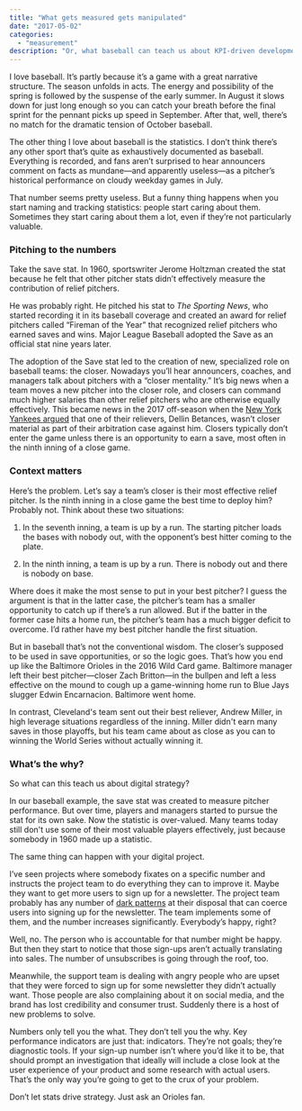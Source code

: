 ```yaml
---
title: "What gets measured gets manipulated"
date: "2017-05-02"
categories:
  - "measurement"
description: "Or, what baseball can teach us about KPI-driven development."
---
```

I love baseball. It’s partly because it’s a game with a great narrative structure. The season unfolds in acts. The energy and possibility of the spring is followed by the suspense of the early summer. In August it slows down for just long enough so you can catch your breath before the final sprint for the pennant picks up speed in September. After that, well, there’s no match for the dramatic tension of October baseball. 

The other thing I love about baseball is the statistics. I don’t think there’s any other sport that’s quite as exhaustively documented as baseball. Everything is recorded, and fans aren’t surprised to hear announcers comment on facts as mundane—and apparently useless—as a pitcher’s historical performance on cloudy weekday games in July. 

That number seems pretty useless. But a funny thing happens when you start naming and tracking statistics: people start caring about them. Sometimes they start caring about them a lot, even if they’re not particularly valuable. 

### Pitching to the numbers

Take the save stat. In 1960, sportswriter Jerome Holtzman created the stat because he felt that other pitcher stats didn’t effectively measure the contribution of relief pitchers.

He was probably right. He pitched his stat to _The Sporting News_, who started recording it in its baseball coverage and created an award for relief pitchers called “Fireman of the Year” that recognized relief pitchers who earned saves and wins. Major League Baseball adopted the Save as an official stat nine years later.

The adoption of the Save stat led to the creation of new, specialized role on baseball teams: the closer. Nowadays you’ll hear announcers, coaches, and managers talk about pitchers with a “closer mentality.” It’s big news when a team moves a new pitcher into the closer role, and closers can command much higher salaries than other relief pitchers who are otherwise equally effectively. This became news in the 2017 off-season when the [New York Yankees argued](https://www.mlb.com/news/yankees-dellin-betances-loses-in-arbitration-c216384084) that one of their relievers, Dellin Betances, wasn’t closer material as part of their arbitration case against him. Closers typically don’t enter the game unless there is an opportunity to earn a save, most often in the ninth inning of a close game. 

### Context matters

Here’s the problem. Let’s say a team’s closer is their most effective relief pitcher. Is the ninth inning in a close game the best time to deploy him? Probably not. Think about these two situations:

1. In the seventh inning, a team is up by a run. The starting pitcher loads the bases with nobody out, with the opponent’s best hitter coming to the plate.

2. In the ninth inning, a team is up by a run. There is nobody out and there is nobody on base.


Where does it make the most sense to put in your best pitcher? I guess the argument is that in the latter case, the pitcher’s team has a smaller opportunity to catch up if there’s a run allowed. But if the batter in the former case hits a home run, the pitcher’s team has a much bigger deficit to overcome. I’d rather have my best pitcher handle the first situation.

But in baseball that’s not the conventional wisdom. The closer’s supposed to be used in save opportunities, or so the logic goes. That’s how you end up like the Baltimore Orioles in the 2016 Wild Card game. Baltimore manager left their best pitcher—closer Zach Britton—in the bullpen and left a less effective on the mound to cough up a game-winning home run to Blue Jays slugger Edwin Encarnacion. Baltimore went home.

In contrast, Cleveland's team sent out their best reliever, Andrew Miller, in high leverage situations regardless of the inning. Miller didn't earn many saves in those playoffs, but his team came about as close as you can to winning the World Series without actually winning it.

### What’s the why?

So what can this teach us about digital strategy?

In our baseball example, the save stat was created to measure pitcher performance. But over time, players and managers started to pursue the stat for its own sake. Now the statistic is over-valued. Many teams today still don't use some of their most valuable players effectively, just because somebody in 1960 made up a statistic. 

The same thing can happen with your digital project.

I’ve seen projects where somebody fixates on a specific number and instructs the project team to do everything they can to improve it. Maybe they want to get more users to sign up for a newsletter. The project team probably has any number of [dark patterns](https://darkpatterns.org/) at their disposal that can coerce users into signing up for the newsletter. The team implements some of them, and the number increases significantly. Everybody’s happy, right?

Well, no. The person who is accountable for that number might be happy. But then they start to notice that those sign-ups aren’t actually translating into sales. The number of unsubscribes is going through the roof, too.

Meanwhile, the support team is dealing with angry people who are upset that they were forced to sign up for some newsletter they didn’t actually want. Those people are also complaining about it on social media, and the brand has lost credibility and consumer trust. Suddenly there is a host of new problems to solve.

Numbers only tell you the what. They don’t tell you the why. Key performance indicators are just that: indicators. They’re not goals; they’re diagnostic tools. If your sign-up number isn’t where you’d like it to be, that should prompt an investigation that ideally will include a close look at the user experience of your product and some research with actual users. That’s the only way you’re going to get to the crux of your problem.

Don’t let stats drive strategy. Just ask an Orioles fan.
